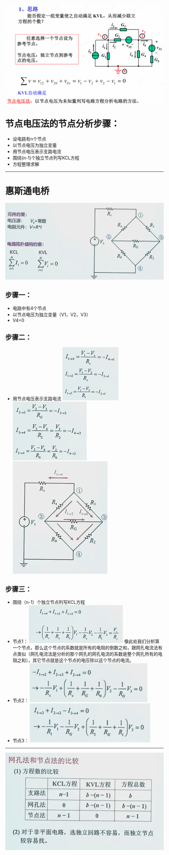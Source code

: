 ![](附件/Pasted%20image%2020250926123801.png)

# 节点电压法的节点分析步骤：
- 设电路有n个节点
- 以节点电压为独立变量
- 用节点电压表示支路电流
- 围绕(n-1)个独立节点列写KCL方程
- 方程整理求解

---
# 惠斯通电桥

![](附件/Pasted%20image%2020250926124412.png)
## 步骤一：
- 电路中有4个节点
- 以节点电压为独立变量（V1，V2，V3）
- V4=0
## 步骤二：
- 用节点电压表示支路电流
    ![](附件/Pasted%20image%2020250926124628.png)
    ![](附件/Pasted%20image%2020250926124903.png)
    ![](附件/Pasted%20image%2020250926124933.png)

## 步骤三：
- 围绕（n-1）个独立节点列写KCL方程
- 节点1：
    ![](附件/Pasted%20image%2020250926125053.png)
    像此处我们分析第一个节点，那么这个节点的系数就是所有的电阻的倒数之和，跟网孔电流法有点类似（网孔电流法是分析的那个网孔的网孔电流的系数是整个网孔所有的电阻之和），其它节点就是这个节点的电压除以这个节点的电流。
- 节点2：
    ![](附件/Pasted%20image%2020250928115445.png)
- 节点3：
    ![](附件/Pasted%20image%2020250928115658.png)

---

![](附件/Pasted%20image%2020250928224231.png)
